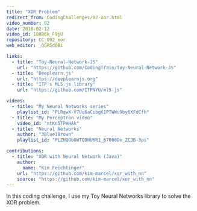 ```yaml
---
title: "XOR Problem"
redirect_from: CodingChallenges/92-xor.html
video_number: 92
date: 2018-02-12
video_id: 188B6k_F9jU
repository: CC_092_xor
web_editor: _QGR5d0Bi

links:
  - title: "Toy-Neural-Network-JS"
    url: "https://github.com/CodingTrain/Toy-Neural-Network-JS"
  - title: "Deeplearn.js"
    url: "https://deeplearnjs.org"
  - title: "ITP's ML5.js library"
    url: "https://github.com/ITPNYU/ml5-js"

videos:
  - title: "My Neural Networks series"
    playlist_id: "PLRqwX-V7Uu6aCibgK1PTWWu9by6XFdCfh"
  - title: "My Perceptron video"
    video_id: "ntKn5TPHHAk"
  - title: "Neural Networks"
    author: "3Blue1Brown"
    playlist_id: "PLZHQObOWTQDNU6R1_67000Dx_ZCJB-3pi"

contributions:
  - title: "XOR with Neural Network (Java)"
    author:
      name: "Kim Feichtinger"
    url: "https://github.com/kim-marcel/xor_with_nn"
    source: "https://github.com/kim-marcel/xor_with_nn"
---
```


In this coding challenge, I use my Toy Neural Networks library to solve the XOR problem.
